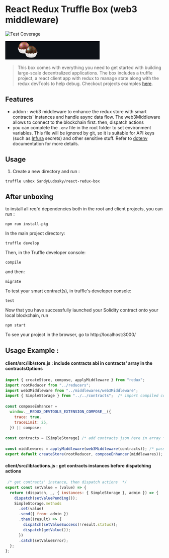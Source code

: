 # React Redux Truffle Box (web3 middleware)

![Test Coverage](https://img.shields.io/endpoint?url=https://gist.githubusercontent.com/SandyLudosky/f983a2fd1fb32e4ce65f57f5fee0bd2b/raw/react-redux-box__heads_main.json)


<img src="./box-img-sm.png" alt="react-redux box image" title="react-redux_logo" width="300" />

> This box comes with everything you need to get started with building large-scale decentralized applications. The box includes a truffle project, a react client app with redux to manage state along with the redux devTools to help debug. Checkout projects examples [here](https://github.com/SandyLudosky/Truffle-examples).


## Features
- addon : web3 middleware to enhance the redux store with smart contracts' instances and handle async data flow. The web3Middleware allows to connect to the blockchain first. then, dispatch actions
- you can complete the `.env` file in the root folder to set environment variables. This file will be ignored by git, so it is suitable for API keys (such as [Infura](https://infura.io/) secrets) and other sensitive stuff. Refer to [dotenv](https://github.com/motdotla/dotenv) documentation for more details.

## Usage

1. Create a new directory and run :

```
truffle unbox SandyLudosky/react-redux-box
```

## After unboxing

to install all req'd dependencies both in the root and client projects, you can run :

```
npm run install-pkg 
```

In the main project directory:

```
truffle develop
```

Then, in the Truffle developer console:

```
compile
```

and then:

```
migrate
```

To test your smart contract(s), in truffle's developer console:

```
test
```

Now that you have successfully launched your Solidity contract onto your local blockchain, run

```
npm start
```

To see your project in the browser, go to http://localhost:3000/

## Usage Example :

#### client/src/lib/store.js : include contracts abi in contracts' array in the contractsOptions

```jsx
import { createStore, compose, applyMiddleware } from "redux";
import rootReducer from "../reducers";
import web3Middleware from "../middlewares/web3Middleware";
import { SimpleStorage } from "../../contracts";  /* import compiled contracts' json here */

const composeEnhancer =
  window.__REDUX_DEVTOOLS_EXTENSION_COMPOSE__({
    trace: true,
    traceLimit: 25,
  }) || compose;

const contracts = [SimpleStorage] /* add contracts json here in array */

const middlewares = applyMiddleware(web3Middleware(contracts)); /* pass array as param in the web3Middleware  */
export default createStore(rootReducer, composeEnhancer(middlewares));

```

#### client/src/lib/actions.js : get contracts instances before dispatching actions

```jsx
 /* get contracts' instance, then dispatch actions  */
export const setValue = (value) => {
  return (dispatch, _, { instances: { SimpleStorage }, admin }) => {  
    dispatch(setValuePending());
    SimpleStorage.methods
      .set(value)
      .send({ from: admin })
      .then((result) => {
        dispatch(setValueSuccess(!result.status));
        dispatch(getValue());
      })
      .catch(setValueError);
  };
};

```



